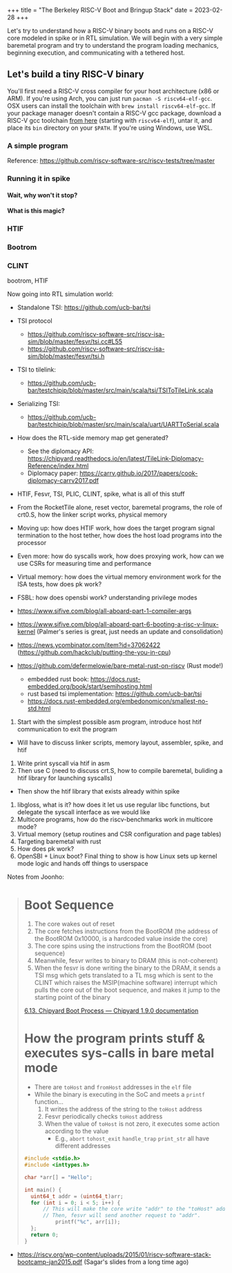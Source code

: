 +++
title = "The Berkeley RISC-V Boot and Bringup Stack"
date = 2023-02-28
+++

Let's try to understand how a RISC-V binary boots and runs on a RISC-V core modeled in spike or in RTL simulation.
We will begin with a very simple baremetal program and try to understand the program loading mechanics, beginning execution, and communicating with a tethered host.

## Let's build a tiny RISC-V binary

You'll first need a RISC-V cross compiler for your host architecture (x86 or ARM).
If you're using Arch, you can just run `pacman -S riscv64-elf-gcc`.
OSX users can install the toolchain with `brew install riscv64-elf-gcc`.
If your package manager doesn't contain a RISC-V gcc package, download a RISC-V gcc toolchain [from here](https://github.com/riscv-collab/riscv-gnu-toolchain/tags) (starting with `riscv64-elf`), untar it, and place its `bin` directory on your `$PATH`.
If you're using Windows, use WSL.

### A simple program

Reference: https://github.com/riscv-software-src/riscv-tests/tree/master


### Running it in spike

#### Wait, why won't it stop?


#### What is this magic?

### HTIF

### Bootrom

### CLINT

bootrom, HTIF

Now going into RTL simulation world:

- Standalone TSI: https://github.com/ucb-bar/tsi
- TSI protocol
  - https://github.com/riscv-software-src/riscv-isa-sim/blob/master/fesvr/tsi.cc#L55
  - https://github.com/riscv-software-src/riscv-isa-sim/blob/master/fesvr/tsi.h
- TSI to tilelink:
  - https://github.com/ucb-bar/testchipip/blob/master/src/main/scala/tsi/TSIToTileLink.scala
- Serializing TSI:
  - https://github.com/ucb-bar/testchipip/blob/master/src/main/scala/uart/UARTToSerial.scala

- How does the RTL-side memory map get generated?
  - See the diplomacy API: https://chipyard.readthedocs.io/en/latest/TileLink-Diplomacy-Reference/index.html
  - Diplomacy paper: https://carrv.github.io/2017/papers/cook-diplomacy-carrv2017.pdf


- HTIF, Fesvr, TSI, PLIC, CLINT, spike, what is all of this stuff
- From the RocketTile alone, reset vector, baremetal programs, the role of crt0.S, how the linker script works, physical memory
- Moving up: how does HTIF work, how does the target program signal termination to the host tether, how does the host load programs into the processor
- Even more: how do syscalls work, how does proxying work, how can we use CSRs for measuring time and performance
- Virtual memory: how does the virtual memory environment work for the ISA tests, how does pk work?
- FSBL: how does opensbi work? understanding privilege modes
- https://www.sifive.com/blog/all-aboard-part-1-compiler-args
- https://www.sifive.com/blog/all-aboard-part-6-booting-a-risc-v-linux-kernel (Palmer's series is great, just needs an update and consolidation)
- https://news.ycombinator.com/item?id=37062422 (https://github.com/hackclub/putting-the-you-in-cpu)
- https://github.com/defermelowie/bare-metal-rust-on-riscv (Rust mode!)
  - embedded rust book: https://docs.rust-embedded.org/book/start/semihosting.html
  - rust based tsi implementation: https://github.com/ucb-bar/tsi
  - https://docs.rust-embedded.org/embedonomicon/smallest-no-std.html

1. Start with the simplest possible asm program, introduce host htif communication to exit the program
  - Will have to discuss linker scripts, memory layout, assembler, spike, and htif
1. Write print syscall via htif in asm
1. Then use C (need to discuss crt.S, how to compile baremetal, buliding a htif library for launching syscalls)
  - Then show the htif library that exists already within spike
1. libgloss, what is it? how does it let us use regular libc functions, but delegate the syscall interface as we would like
1. Multicore programs, how do the riscv-benchmarks work in multicore mode?
1. Virtual memory (setup routines and CSR configuration and page tables)
1. Targeting baremetal with rust
1. How does pk work?
1. OpenSBI + Linux boot? Final thing to show is how Linux sets up kernel mode logic and hands off things to userspace

Notes from Joonho:

> # Boot Sequence
> 1. The core wakes out of reset
> 2. The core fetches instructions from the BootROM (the address of the BootROM 0x10000, is a hardcoded value inside the core)
> 3. The core spins using the instructions from the BootROM (boot sequence)
> 4. Meanwhile, fesvr writes to binary to DRAM (this is not-coherent)
> 5. When the fesvr is done writing the binary to the DRAM, it sends a TSI msg which gets translated to a TL msg which is sent to the CLINT which raises the MSIP(machine software) interrupt which pulls the core out of the boot sequence, and makes it jump to the starting point of the binary
>
> [6.13. Chipyard Boot Process — Chipyard 1.9.0 documentation](https://chipyard.readthedocs.io/en/stable/Customization/Boot-Process.html#bootrom-and-risc-v-frontend-server)
>
>
> # How the program prints stuff & executes sys-calls in bare metal mode
> * There are `toHost` and `fromHost` addresses in the `elf` file
> * While the binary is executing in the SoC and meets a `printf` function…
>   1. It writes the address of the string to the `toHost` address
>   2. Fesvr periodically checks `toHost` address
>   3. When the value of `toHost` is not zero, it executes some action according to the value
>      * E.g., `abort` `tohost_exit` `handle_trap` `print_str` all have different addresses
>
> ```cpp
> #include <stdio.h>
> #include <inttypes.h>
>
> char *arr[] = "Hello";
>
> int main() {
> 	uint64_t addr = (uint64_t)arr;
> 	for (int i = 0; i < 5; i++) {
> 		// This will make the core write "addr" to the "toHost" address. When fesvr sends a TL-A req through TSI, the response will be "addr"
>  		// Then, fesvr will send another request to "addr".
>   		printf("%c", arr[i]);
> 	};
> 	return 0;
> }
> ```

- https://riscv.org/wp-content/uploads/2015/01/riscv-software-stack-bootcamp-jan2015.pdf (Sagar's slides from a long time ago)

